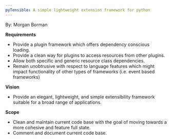 ```yaml
---
pyTensible: A simple lightweight extension framework for python
---
```

By: Morgan Borman

**Requirements**

* Provide a plugin framework which offers dependency conscious loading.
* Provide a clean way for plugins to access resources from other plugins.
* Allow both specific and generic resource class dependencies.
* Remain unobtrusive with respect to language features which might impact functionality of other types of frameworks (i.e. event based frameworks)

**Vision**

* Provide an elegant, lightweight, and simple extensibility framework suitable for a broad range of applications.

**Scope**

* Clean and maintain current code base with the goal of moving towards a more cohesive and feature full state.
* Comment and document current code base.
